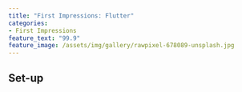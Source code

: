 ```yaml
---
title: "First Impressions: Flutter"
categories:
- First Impressions
feature_text: "99.9"
feature_image: /assets/img/gallery/rawpixel-678089-unsplash.jpg
---
```


## Set-up


